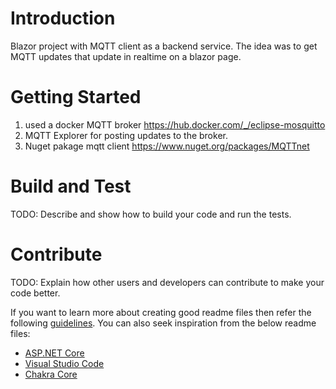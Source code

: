 # Introduction 
Blazor project with MQTT client as a backend service.  The idea was to get MQTT updates that update in realtime on a blazor page.  

# Getting Started

1.	used a docker MQTT broker https://hub.docker.com/_/eclipse-mosquitto
2.	MQTT Explorer for posting updates to the broker.
3.	Nuget pakage mqtt client https://www.nuget.org/packages/MQTTnet


# Build and Test
TODO: Describe and show how to build your code and run the tests. 

# Contribute
TODO: Explain how other users and developers can contribute to make your code better. 

If you want to learn more about creating good readme files then refer the following [guidelines](https://docs.microsoft.com/en-us/azure/devops/repos/git/create-a-readme?view=azure-devops). You can also seek inspiration from the below readme files:
- [ASP.NET Core](https://github.com/aspnet/Home)
- [Visual Studio Code](https://github.com/Microsoft/vscode)
- [Chakra Core](https://github.com/Microsoft/ChakraCore)
